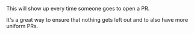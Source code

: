 This will show up every time someone goes to open a PR.

It's a great way to ensure that nothing gets left out and to also have more uniform PRs.
